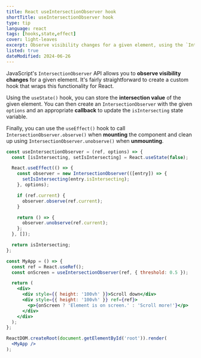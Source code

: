 ```yaml
---
title: React useIntersectionObserver hook
shortTitle: useIntersectionObserver hook
type: tip
language: react
tags: [hooks,state,effect]
cover: light-leaves
excerpt: Observe visibility changes for a given element, using the `IntersectionObserver` API.
listed: true
dateModified: 2024-06-26
---
```


JavaScript's `IntersectionObserver` API allows you to **observe visibility changes** for a given element. It's fairly straightforward to create a custom hook that wraps this functionality for React.

Using the `useState()` hook, you can store the **intersection value** of the given element. You can then create an `IntersectionObserver` with the given `options` and an appropriate **callback** to update the `isIntersecting` state variable.

Finally, you can use the `useEffect()` hook to call `IntersectionObserver.observe()` when **mounting** the component and clean up using `IntersectionObserver.unobserve()` when **unmounting**.

```jsx
const useIntersectionObserver = (ref, options) => {
  const [isIntersecting, setIsIntersecting] = React.useState(false);

  React.useEffect(() => {
    const observer = new IntersectionObserver(([entry]) => {
      setIsIntersecting(entry.isIntersecting);
    }, options);

    if (ref.current) {
      observer.observe(ref.current);
    }

    return () => {
      observer.unobserve(ref.current);
    };
  }, []);

  return isIntersecting;
};

const MyApp = () => {
  const ref = React.useRef();
  const onScreen = useIntersectionObserver(ref, { threshold: 0.5 });

  return (
    <div>
      <div style={{ height: '100vh' }}>Scroll down</div>
      <div style={{ height: '100vh' }} ref={ref}>
        <p>{onScreen ? 'Element is on screen.' : 'Scroll more!'}</p>
      </div>
    </div>
  );
};

ReactDOM.createRoot(document.getElementById('root')).render(
  <MyApp />
);

```

